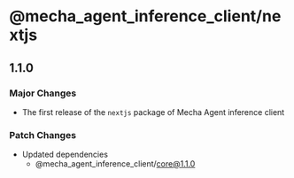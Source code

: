 # @mecha_agent_inference_client/nextjs

## 1.1.0

### Major Changes

- The first release of the `nextjs` package of Mecha Agent inference client

### Patch Changes

- Updated dependencies
  - @mecha_agent_inference_client/core@1.1.0
